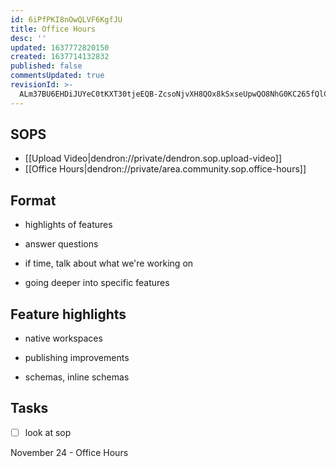 ```yaml
---
id: 6iPfPKI8nOwQLVF6KgfJU
title: Office Hours
desc: ''
updated: 1637772820150
created: 1637714132832
published: false
commentsUpdated: true
revisionId: >-
  ALm37BU6EHDiJUYeC0tKXT30tjeEQB-ZcsoNjvXH8QOx8kSxseUpwQO8NhG0KC265fQlCaANOD_ByvkPZMhR8Q
---
```


## SOPS
- [[Upload Video|dendron://private/dendron.sop.upload-video]]
- [[Office Hours|dendron://private/area.community.sop.office-hours]]

## Format

- highlights of features

- answer questions

- if time, talk about what we're working on

- going deeper into specific features

## Feature highlights

- native workspaces

- publishing improvements

- schemas, inline schemas

## Tasks

- [ ] look at sop

November 24 - Office Hours

